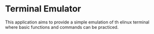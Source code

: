 # Terminal Emulator

This application aims to provide a simple emulation of th elinux terminal where basic functions and commands can be practiced.

